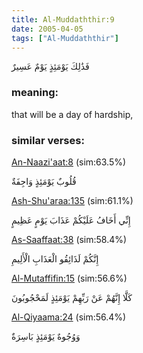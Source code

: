 ```yaml
---
title: Al-Muddaththir:9
date: 2005-04-05
tags: ["Al-Muddaththir"]
---
```

فَذَٰلِكَ يَوْمَئِذٍ يَوْمٌ عَسِيرٌ
### meaning: 
that will be a day of hardship,
### similar verses: 

[An-Naazi'aat:8](/79/8) (sim:63.5%)

قُلُوبٌ يَوْمَئِذٍ وَاجِفَةٌ

[Ash-Shu'araa:135](/26/135) (sim:61.1%)

إِنِّي أَخَافُ عَلَيْكُمْ عَذَابَ يَوْمٍ عَظِيمٍ

[As-Saaffaat:38](/37/38) (sim:58.4%)

إِنَّكُمْ لَذَائِقُو الْعَذَابِ الْأَلِيمِ

[Al-Mutaffifin:15](/83/15) (sim:56.6%)

كَلَّا إِنَّهُمْ عَنْ رَبِّهِمْ يَوْمَئِذٍ لَمَحْجُوبُونَ

[Al-Qiyaama:24](/75/24) (sim:56.4%)

وَوُجُوهٌ يَوْمَئِذٍ بَاسِرَةٌ

